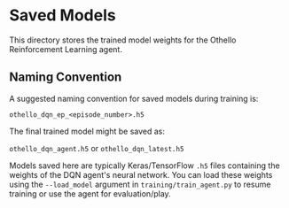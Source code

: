 # Saved Models

This directory stores the trained model weights for the Othello Reinforcement Learning agent.

## Naming Convention

A suggested naming convention for saved models during training is:

`othello_dqn_ep_<episode_number>.h5`

The final trained model might be saved as:

`othello_dqn_agent.h5` or `othello_dqn_latest.h5`

Models saved here are typically Keras/TensorFlow `.h5` files containing the weights of the DQN agent's neural network. You can load these weights using the `--load_model` argument in `training/train_agent.py` to resume training or use the agent for evaluation/play.